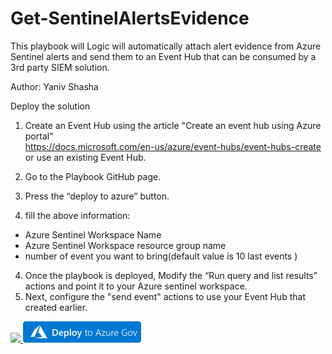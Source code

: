 # Get-SentinelAlertsEvidence

This playbook will Logic will automatically attach alert evidence from Azure Sentinel alerts and send them to an Event Hub that can be consumed by a 3rd party SIEM solution.


Author: Yaniv Shasha

Deploy the solution
1.	Create an Event Hub using the article "Create an event hub using Azure portal" <br>
https://docs.microsoft.com/en-us/azure/event-hubs/event-hubs-create  or use an existing Event Hub.
2.	Go to the Playbook GitHub page.<br>
3.	Press the “deploy to azure” button.<br>

4. fill the above information:<br>
- Azure Sentinel Workspace Name<br>
- Azure Sentinel Workspace resource group name<br>
- number of event you want to bring(default value is 10 last events )<br>

4.	Once the playbook is deployed, Modify the “Run query and list results” actions and point it to your Azure sentinel workspace.<br>
5.	Next, configure the "send event" actions to use your Event Hub that created earlier.<br>


<a href="https://portal.azure.com/#create/Microsoft.Template/uri/https%3A%2F%2Fraw.githubusercontent.com%2FAzure%2FAzure-Sentinel%2Fmaster%2FPlaybooks%2FGet-SentinelAlertsEvidence%2Fazuredeploy.json" target="_blank">
    <img src="https://aka.ms/deploytoazurebutton"/>
</a>
<a href="https://portal.azure.us/#create/Microsoft.Template/uri/https%3A%2F%2Fraw.githubusercontent.com%2FAzure%2FAzure-Sentinel%2Fmaster%2FPlaybooks%2FGet-SentinelAlertsEvidence%2Fazuredeploy.json" target="_blank">
<img src="https://raw.githubusercontent.com/Azure/azure-quickstart-templates/master/1-CONTRIBUTION-GUIDE/images/deploytoazuregov.png"/>
</a>
